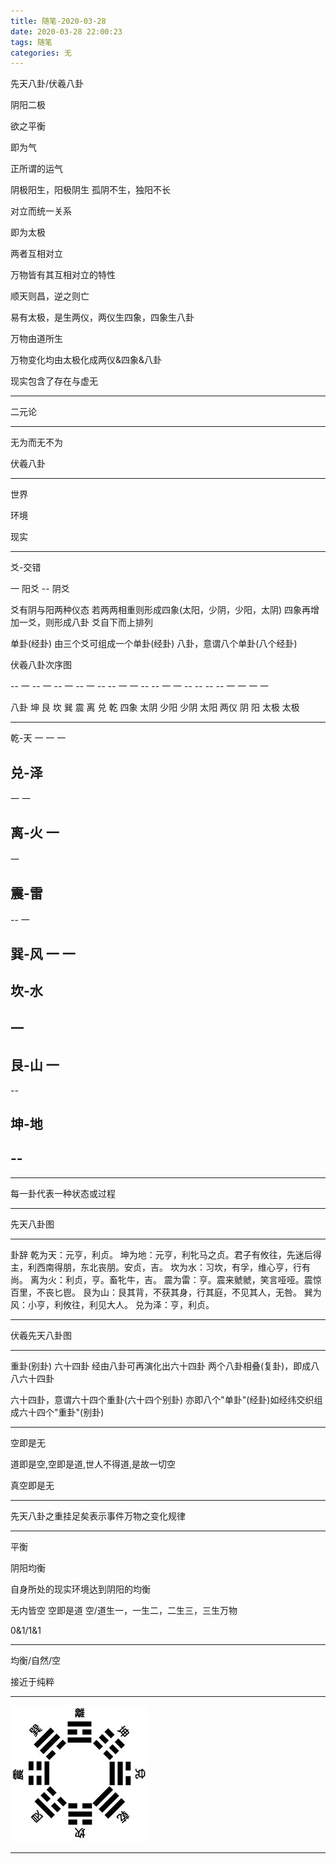 ```yaml
---
title: 随笔-2020-03-28
date: 2020-03-28 22:00:23
tags: 随笔
categories: 无
---
```


先天八卦/伏羲八卦

阴阳二极

欲之平衡

即为气

正所谓的运气

阴极阳生，阳极阴生
孤阴不生，独阳不长

对立而统一关系

即为太极

两者互相对立

万物皆有其互相对立的特性

顺天则昌，逆之则亡

易有太极，是生两仪，两仪生四象，四象生八卦

万物由道所生

万物变化均由太极化成两仪&四象&八卦

现实包含了存在与虚无

---

二元论

---

无为而无不为

伏羲八卦

---

世界

环境

现实

---

爻-交错

一 阳爻
-- 阴爻

爻有阴与阳两种仪态
若两两相重则形成四象(太阳，少阴，少阳，太阴)
四象再增加一爻，则形成八卦
爻自下而上排列

单卦(经卦)
由三个爻可组成一个单卦(经卦)
八卦，意谓八个单卦(八个经卦)


伏羲八卦次序图

-- 一 -- 一 -- 一 -- 一
-- -- 一 一 -- -- 一 一
-- -- -- -- 一 一 一 一

八卦 坤 艮 坎 巽 震 离 兑 乾
四象 太阴 少阳 少阴 太阳
两仪 阴 阳
太极 太极

---

乾-天
一
一
一

兑-泽
--
一
一

离-火
一
--
一

震-雷
--
--
一

巽-风
一
一
--

坎-水
--
一
--

艮-山
一
--
--

坤-地
--
--
--

---

每一卦代表一种状态或过程

---

先天八卦图

---

卦辞
乾为天：元亨，利贞。
坤为地：元亨，利牝马之贞。君子有攸往，先迷后得主，利西南得朋，东北丧朋。安贞，吉。
坎为水：习坎，有孚，维心亨，行有尚。
离为火：利贞，亨。畜牝牛，吉。
震为雷：亨。震来虩虩，笑言哑哑。震惊百里，不丧匕鬯。
艮为山：艮其背，不获其身，行其庭，不见其人，无咎。
巽为风：小亨，利攸往，利见大人。
兑为泽：亨，利贞。

---

伏羲先天八卦图



---

重卦(别卦)
六十四卦
经由八卦可再演化出六十四卦
两个八卦相叠(复卦)，即成八八六十四卦

六十四卦，意谓六十四个重卦(六十四个别卦)
亦即八个"单卦"(经卦)如经纬交织组成六十四个"重卦"(别卦)

---

空即是无

道即是空,空即是道,世人不得道,是故一切空

真空即是无

---

先天八卦之重挂足矣表示事件万物之变化规律

---

平衡

阴阳均衡

自身所处的现实环境达到阴阳的均衡

无内皆空
空即是道
空/道生一，一生二，二生三，三生万物

0&1/1&1

---

均衡/自然/空

接近于纯粹

---

<img src="/images/先天八卦.png" widht="40" height="40%">

---




